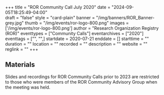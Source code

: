 +++
title = "ROR Community Call July 2020" 
date = "2024-09-05T18:25:49-04:00"  
draft = "false" 
style = "card-plain" 
banner = "/img/banners/ROR_Banner-grey.jpg" 
thumb = "/img/events/ror-logo-800.png" 
images = ['/img/events/ror-logo-800.png']
author = "Research Organization Registry (ROR)" 
eventtypes = ["Community Calls"]
eventarchives = ["2020"]
eventtags = ["", "",]
startdate = 2020-07-21
enddate = []
starttime = ""
duration = ""
location = ""
recorded = ""
description = ""
website = ""
reglink = ""
+++

## Materials 

Slides and recordings for ROR Community Calls prior to 2023 are restricted to those who were members of the ROR Community Advisory Group when the meeting was held. 